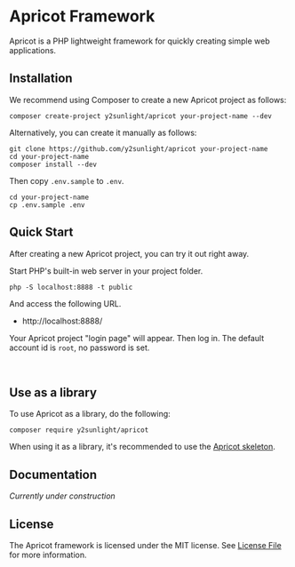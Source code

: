 # Apricot Framework
Apricot is a PHP lightweight framework for quickly creating simple web applications.

## Installation

We recommend using Composer to create a new Apricot project as follows:

```
composer create-project y2sunlight/apricot your-project-name --dev
```

Alternatively, you can create it manually as follows:

```
git clone https://github.com/y2sunlight/apricot your-project-name
cd your-project-name
composer install --dev
```

Then copy `.env.sample` to `.env`.

```
cd your-project-name
cp .env.sample .env
```

## Quick Start

After creating a new Apricot project, you can try it out right away.

Start PHP's built-in web server in your project folder.

```
php -S localhost:8888 -t public
```

And access the following URL.

* http://localhost:8888/

Your Apricot project "login page" will appear. Then log in. The default account id is `root`, no password is set.

<br>

## Use as a library

To use Apricot as a library, do the following:

```
composer require y2sunlight/apricot
```

When using it as a library, it's recommended to use the [Apricot skeleton](https://github.com/y2sunlight/apricot-skeleton).


## Documentation

_Currently under construction_

## License

The Apricot framework is licensed under the MIT license. See [License File](LICENSE) for more information.
